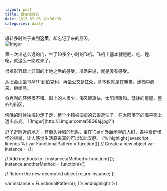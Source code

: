 ```yaml
---
layout: post
title: 我在伯克利
date: 2015-07-05 18:36:00
categories: daily
---
```

辗转多时终于来到**这里**，却忘记了来的原因。  
![Imgur](http://i.imgur.com/t3PIFBL.jpg)		
<p>第一次出这么远的门，坐了10多个小时的飞机。飞机上基本就是睡、吃、睡、吃，就这么一路过来了。
<p>很难形容踏上异国的土地之后的感受，准确来说，就是没有感受。
<p>从旧金山坐`BART`到伯克利，再坐公交到住处，基本也就是在睡觉，迷糊中醒来，继续睡。
<p>伯克利的环境很不错。街上的人很少，海风很凉快、太阳很暖和。低矮的房屋，整齐的街区。
<p>傍晚的时候往海边走了走，整个小镇被湿润的云雾遮住了，在太阳落下的海平面上透出点光。
![Imgur](http://i.imgur.com/a58G8aj.jpg?1)  
<p>逛了逛附近的地方，有街头弹唱的乐队、坐在`Cafe`外面闲聊的人们，各种奇奇怪怪的店铺，让人感觉生活原来真的可以如此安静。  
{% highlight javascript linenos %}
var FunctionalPattern = function(){
  // Create a new object
  var instance = {};

  // Add methods to it
  instance.aMethod = function(){};
  instance.anotherMethod = function(){};

  // Return the new decorated object
  return instance;
};


var instance = FunctionalPattern();
{% endhighlight %}
